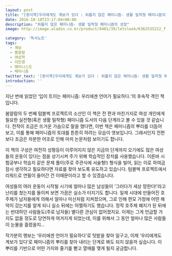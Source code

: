 ```yaml
---
layout: post
title: "[종이책]우리에게도 계보가 있다 : 외롭지 않은 페미니즘- 생활 밀착형 페미니즘의 성장"
date: 2016-10-18T23:17:04+00:00
description: "외롭지 않은 페미니즘- 생활 밀착형 페미니즘의 성장"
image: http://image.aladin.co.kr/product/9401/39/letslook/K362535222_f.jpg

category: '독서노트'  
tags: 
  - 계보
  - 봄알람
  - 여성학
  - 이민경
  - 페미니스트
  - 페미니즘
twitter_text: '[종이책]우리에게도 계보가 있다 : 외롭지 않은 페미니즘- 생활 밀착형 페미니즘의 성장'
introduction: ''
---
```


지난 번에 읽었던 &#8216;입이 트이는 페미니즘: 우리에겐 언어가 필요하다.&#8216;의 후속작 격인 책입니다.

봄알람의 두 번째 텀블벅 프로젝트의 소산인 이 책은 전 편과 마찬가지로 여성 개인에게 필요한 실전형(혹은 생활 밀착형) 페미니즘 도서의 다음 단계라고 볼 수 있을 것 같습니다. 전작이 조금은 뜨거운 가슴으로 말을 했다면, 이번 책은 페미니즘의 뿌리를 더듬어 보고, 이를 통해 페미니즘의 토대를 튼튼히 하려는 모습이 엿보입니다. 그래서인지 전편 보다 조금은 차분한 어조로 인해 마치 논문처럼 보이기도 합니다.

이 책의 구성은 여전히 성평등이 이루어지지 않은 지금의 단계까지 오기에도 많은 여성들의 운동이 있다는 점을 상기시켜 주기 위해 학습적인 장치를 사용했습니다. 이른바 시험공부나 학습지 같은 문제 풀이(주로 주관식에 서술형!) 형식을 빌어, 읽는 이로 하여금 잠시 생각하고 필요하다면 자료를 찾아 보도록 유도하고 있습니다. 텀블벅 프로젝트에서 리워드로 연필이 들어간 건 이때문이라고 할 수 있겠습니다.

여성들의 여러 운동이 시작될 시기에 얼마나 많은 남성들이 &#8216;그러다가 세상 망한다!&#8217;라고 난리를 쳤는지를 돌이켜 보면 가끔은 실소가 터지기도 합니다. 일제 시대에 만들어진 호주제가 남자들에게 의해서 얼마나 미신처럼 지켜졌으며, 그로 인해 편모 가정에 어떤 해악이 갔는지를 알게 되니 실소 뒤에는 아찔하기도 했습니다. 정작 호주제 폐지가 된 뒤에는 반대하던 사람들도(주로 남자들) 별다른 관심이 없어졌지요. 이제는 그게 언급할 가지도 없을 정도로 당연하게 여겨지게 되었는데, 이를 위해서 그 동안 얼마나 많은 사람들이 눈물을 흘렸을지&#8230;

작가분의 행보는 &#8216;우리에겐 언어가 필요하다&#8217;로 텃밭을 찾아 일구고, 이제 &#8216;우리에게도 계보가 있다&#8217;로 페미니즘의 뿌리를 찾아 내리는 단계로 봐도 되지 않을까 싶습니다. 이 뿌리를 기반으로 어떤 가지와 줄기를 뻗고 열매를 맺게 될지 궁금합니다.